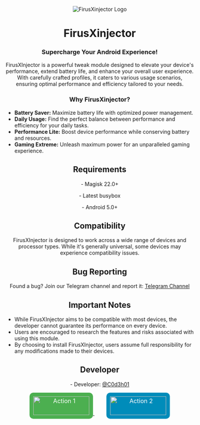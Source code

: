 <p align="center">
  <img src="https://github.com/C0d3h01/FirusXinjector/assets/109863197/d50c8edb-c31a-4cc1-8b5f-a44026e28382" alt="FirusXinjector Logo">
</p>

<h1 align="center">FirusXinjector</h1>
<h3 align="center">Supercharge Your Android Experience!</h3>

<p align="center">FirusXInjector is a powerful tweak module designed to elevate your device's performance, extend battery life, and enhance your overall user experience. With carefully crafted profiles, it caters to various usage scenarios, ensuring optimal performance and efficiency tailored to your needs.</p>

<h3 align="center">Why FirusXinjector?</h3>

<ul>
  <li><strong>Battery Saver:</strong> Maximize battery life with optimized power management.</li>
  <li><strong>Daily Usage:</strong> Find the perfect balance between performance and efficiency for your daily tasks.</li>
  <li><strong>Performance Lite:</strong> Boost device performance while conserving battery and resources.</li>
  <li><strong>Gaming Extreme:</strong> Unleash maximum power for an unparalleled gaming experience.</li>
</ul>

<h2 align="center">Requirements</h2>

<p align="center">- Magisk 22.0+</p>
<p align="center">- Latest busybox</p>
<p align="center">- Android 5.0+</p>

<h2 align="center">Compatibility</h2>

<p align="center">FirusXInjector is designed to work across a wide range of devices and processor types. While it's generally universal, some devices may experience compatibility issues.</p>

<h2 align="center">Bug Reporting</h2>

<p align="center">Found a bug? Join our Telegram channel and report it: <a href="https://t.me/FirusXinjector">Telegram Channel</a></p>

<h2 align="center">Important Notes</h2>

<ul>
  <li>While FirusXInjector aims to be compatible with most devices, the developer cannot guarantee its performance on every device.</li>
  <li>Users are encouraged to research the features and risks associated with using this module.</li>
  <li>By choosing to install FirusXInjector, users assume full responsibility for any modifications made to their devices.</li>
</ul>

<h2 align="center">Developer</h2>

<p align="center">- Developer: <a href="https://t.me/C0d3h01">@C0d3h01</a></p>

<div align="center">
  <a href="link_to_your_action" style="margin: 0 1rem;">
    <img src="https://placehold.it/150x50" alt="Action 1" style="width:150px;height:50px;border-radius:10px;background-color:#4CAF50;color:white;font-size:16px;border:none;text-align:center;padding:10px;">
  </a>
  <a href="link_to_your_action" style="margin: 0 1rem;">
    <img src="https://placehold.it/150x50" alt="Action 2" style="width:150px;height:50px;border-radius:10px;background-color:#008CBA;color:white;font-size:16px;border:none;text-align:center;padding:10px;">
  </a>
</div>
